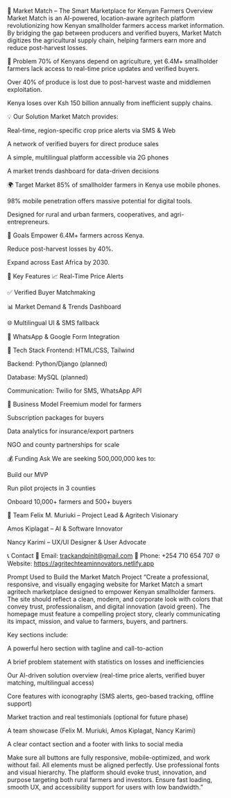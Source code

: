 🌾 Market Match – The Smart Marketplace for Kenyan Farmers
Overview
Market Match is an AI-powered, location-aware agritech platform revolutionizing how Kenyan smallholder farmers access market information. By bridging the gap between producers and verified buyers, Market Match digitizes the agricultural supply chain, helping farmers earn more and reduce post-harvest losses.

🚜 Problem
70% of Kenyans depend on agriculture, yet 6.4M+ smallholder farmers lack access to real-time price updates and verified buyers.

Over 40% of produce is lost due to post-harvest waste and middlemen exploitation.

Kenya loses over Ksh 150 billion annually from inefficient supply chains.

💡 Our Solution
Market Match provides:

Real-time, region-specific crop price alerts via SMS & Web

A network of verified buyers for direct produce sales

A simple, multilingual platform accessible via 2G phones

A market trends dashboard for data-driven decisions

🌍 Target Market
85% of smallholder farmers in Kenya use mobile phones.

98% mobile penetration offers massive potential for digital tools.

Designed for rural and urban farmers, cooperatives, and agri-entrepreneurs.

🎯 Goals
Empower 6.4M+ farmers across Kenya.

Reduce post-harvest losses by 40%.

Expand across East Africa by 2030.

🔧 Key Features
📈 Real-Time Price Alerts

✅ Verified Buyer Matchmaking

📊 Market Demand & Trends Dashboard

🌐 Multilingual UI & SMS fallback

📲 WhatsApp & Google Form Integration

🔐 Tech Stack
Frontend: HTML/CSS, Tailwind

Backend: Python/Django (planned)

Database: MySQL (planned)

Communication: Twilio for SMS, WhatsApp API

💼 Business Model
Freemium model for farmers

Subscription packages for buyers

Data analytics for insurance/export partners

NGO and county partnerships for scale

💰 Funding Ask
We are seeking 500,000,000 kes to:

Build our MVP

Run pilot projects in 3 counties

Onboard 10,000+ farmers and 500+ buyers

🤝 Team
Felix M. Muriuki – Project Lead & Agritech Visionary

Amos Kiplagat – AI & Software Innovator

Nancy Karimi – UX/UI Designer & User Advocate

📞 Contact
📧 Email: trackandpinit@gmail.com
📱 Phone: +254 710 654 707
🌐 Website: https://agritechteaminnovators.netlify.app


  
Prompt Used to Build the Market Match Project
“Create a professional, responsive, and visually engaging website for Market Match a smart agritech marketplace designed to empower Kenyan smallholder farmers. The site should reflect a clean, modern, and corporate look with colors that convey trust, professionalism, and digital innovation (avoid green). The homepage must feature a compelling project story, clearly communicating its impact, mission, and value to farmers, buyers, and partners.

Key sections include:

A powerful hero section with tagline and call-to-action

A brief problem statement with statistics on losses and inefficiencies

Our AI-driven solution overview (real-time price alerts, verified buyer matching, multilingual access)

Core features with iconography (SMS alerts, geo-based tracking, offline support)

Market traction and real testimonials (optional for future phase)

A team showcase (Felix M. Muriuki, Amos Kiplagat, Nancy Karimi)

A clear contact section and a footer with links to social media

Make sure all buttons are fully responsive, mobile-optimized, and work without fail. All elements must be aligned perfectly. Use professional fonts and visual hierarchy. The platform should evoke trust, innovation, and purpose targeting both rural farmers and investors. Ensure fast loading, smooth UX, and accessibility support for users with low bandwidth.”

